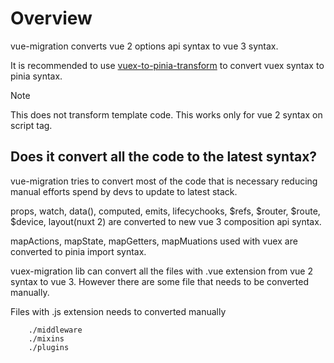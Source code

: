 # Overview

vue-migration converts vue 2 options api syntax to vue 3 syntax.

It is recommended to use [vuex-to-pinia-transform](https://www.npmjs.com/package/vuex-to-pinia-transform) to convert vuex syntax to pinia syntax.

> [!NOTE]
> This does not transform template code. This works only for vue 2 syntax on script tag.

## Does it convert all the code to the latest syntax?

vue-migration tries to convert most of the code that is necessary reducing manual efforts spend by devs to update to latest stack.

props, watch, data(), computed, emits, lifecychooks, $refs, $router, $route, $device, layout(nuxt 2) are converted to new vue 3 composition api syntax.

mapActions, mapState, mapGetters, mapMuations used with vuex are converted to pinia import syntax.

vuex-migration lib can convert all the files with .vue extension from vue 2 syntax to vue 3. However there are some file that needs to be converted manually.

Files with .js extension needs to converted manually
```   
    ./middleware
    ./mixins
    ./plugins
```